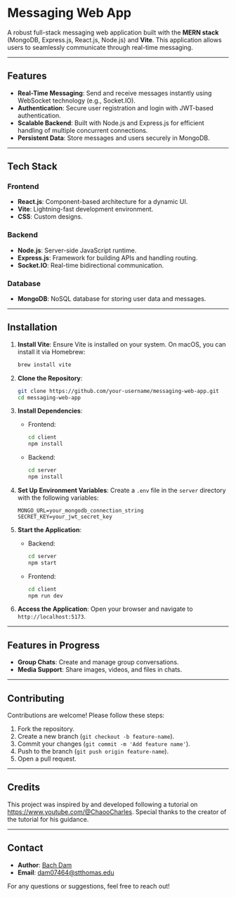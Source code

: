 # Messaging Web App

A robust full-stack messaging web application built with the **MERN stack** (MongoDB, Express.js, React.js, Node.js) and **Vite**. This application allows users to seamlessly communicate through real-time messaging.

---

## Features

- **Real-Time Messaging**: Send and receive messages instantly using WebSocket technology (e.g., Socket.IO).
- **Authentication**: Secure user registration and login with JWT-based authentication.
- **Scalable Backend**: Built with Node.js and Express.js for efficient handling of multiple concurrent connections.
- **Persistent Data**: Store messages and users securely in MongoDB.

---

## Tech Stack

### Frontend
- **React.js**: Component-based architecture for a dynamic UI.
- **Vite**: Lightning-fast development environment.
- **CSS**: Custom designs.

### Backend
- **Node.js**: Server-side JavaScript runtime.
- **Express.js**: Framework for building APIs and handling routing.
- **Socket.IO**: Real-time bidirectional communication.

### Database
- **MongoDB**: NoSQL database for storing user data and messages.

---

## Installation

1. **Install Vite**:
   Ensure Vite is installed on your system. On macOS, you can install it via Homebrew:
   ```bash
   brew install vite
   ```

2. **Clone the Repository**:
   ```bash
   git clone https://github.com/your-username/messaging-web-app.git
   cd messaging-web-app
   ```

3. **Install Dependencies**:
   - Frontend:
     ```bash
     cd client
     npm install
     ```
   - Backend:
     ```bash
     cd server
     npm install
     ```

4. **Set Up Environment Variables**:
   Create a `.env` file in the `server` directory with the following variables:
   ```env
   MONGO_URL=your_mongodb_connection_string
   SECRET_KEY=your_jwt_secret_key
   ```

5. **Start the Application**:
   - Backend:
     ```bash
     cd server
     npm start
     ```
   - Frontend:
     ```bash
     cd client
     npm run dev
     ```

6. **Access the Application**:
   Open your browser and navigate to `http://localhost:5173`.

---

## Features in Progress

- **Group Chats**: Create and manage group conversations.
- **Media Support**: Share images, videos, and files in chats.

---

## Contributing

Contributions are welcome! Please follow these steps:

1. Fork the repository.
2. Create a new branch (`git checkout -b feature-name`).
3. Commit your changes (`git commit -m 'Add feature name'`).
4. Push to the branch (`git push origin feature-name`).
5. Open a pull request.

---

## Credits

This project was inspired by and developed following a tutorial on https://www.youtube.com/@ChaooCharles. Special thanks to the creator of the tutorial for his guidance.

---

## Contact

- **Author**: [Bach Dam](https://github.com/bachdam)
- **Email**: dam07464@stthomas.edu

For any questions or suggestions, feel free to reach out!
